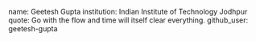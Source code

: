 name: Geetesh Gupta
institution: Indian Institute of Technology Jodhpur
quote: Go with the flow and time will itself clear everything.
github_user: geetesh-gupta
